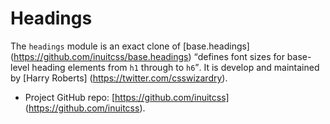# Headings

The `headings` module is an exact clone of [base.headings] (https://github.com/inuitcss/base.headings)
<q>defines font sizes for base-level heading elements from `h1` through to `h6`</q>.
It is develop and maintained by [Harry Roberts] (https://twitter.com/csswizardry).

* Project GitHub repo: [https://github.com/inuitcss] (https://github.com/inuitcss).

